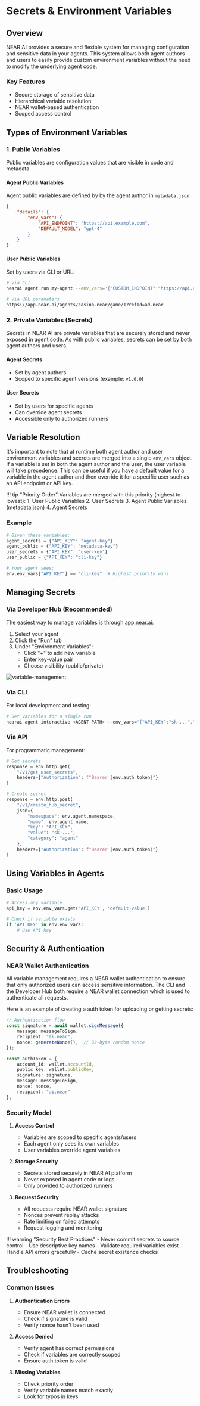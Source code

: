 # Secrets & Environment Variables

## Overview
NEAR AI provides a secure and flexible system for managing configuration and sensitive data in your agents. This system allows both agent authors and users to easily provide custom environment variables without the need to modify the underlying agent code. 

### Key Features
- Secure storage of sensitive data
- Hierarchical variable resolution
- NEAR wallet-based authentication
- Scoped access control

## Types of Environment Variables

### 1. Public Variables

Public variables are configuration values that are visible in code and metadata. 

#### Agent Public Variables
Agent public variables are defined by by the agent author in `metadata.json`:

```json
{
    "details": {
        "env_vars": {
            "API_ENDPOINT": "https://api.example.com",
            "DEFAULT_MODEL": "gpt-4"
        }
    }
}
```

#### User Public Variables
Set by users via CLI or URL:
```bash
# Via CLI
nearai agent run my-agent --env_vars='{"CUSTOM_ENDPOINT":"https://api.custom.com"}'

# Via URL parameters
https://app.near.ai/agents/casino.near/game/1?refId=ad.near
```

### 2. Private Variables (Secrets)

Secrets in NEAR AI are private variables that are securely stored and never exposed in agent code. As with public variables, secrets can be set by both agent authors and users. 

#### Agent Secrets
- Set by agent authors
- Scoped to specific agent versions (example: `v1.0.0`)

#### User Secrets
- Set by users for specific agents
- Can override agent secrets
- Accessible only to authorized runners


## Variable Resolution

It's important to note that at runtime both agent author and user environment variables and secrets are merged into a single `env_vars` object. If a variable is set in both the agent author and the user, the user variable will take precedence. This can be useful if you have a default value for a variable in the agent author and then override it for a specific user such as an API endpoint or API key.

!!! tip "Priority Order"
    Variables are merged with this priority (highest to lowest):
    1. User Public Variables 
    2. User Secrets
    3. Agent Public Variables (metadata.json)
    4. Agent Secrets

### Example
```python
# Given these variables:
agent_secrets = {"API_KEY": "agent-key"}
agent_public = {"API_KEY": "metadata-key"}
user_secrets = {"API_KEY": "user-key"}
user_public = {"API_KEY": "cli-key"}

# Your agent sees:
env.env_vars["API_KEY"] == "cli-key"  # Highest priority wins
```

## Managing Secrets

### Via Developer Hub (Recommended)

The easiest way to manage variables is through [app.near.ai](https://app.near.ai):

1. Select your agent
2. Click the "Run" tab
3. Under "Environment Variables":
    - Click "+" to add new variable
    - Enter key-value pair
    - Choose visibility (public/private)

![variable-management](../../assets/agents/secrets-1.png)

### Via CLI
For local development and testing:
```bash
# Set variables for a single run
nearai agent interactive <AGENT-PATH> --env_vars='{"API_KEY":"sk-...","ENDPOINT":"https://api.custom.com"}'
```

### Via API
For programmatic management:
```python
# Get secrets
response = env.http.get(
    "/v1/get_user_secrets",
    headers={"Authorization": f"Bearer {env.auth_token}"}
)

# Create secret
response = env.http.post(
    "/v1/create_hub_secret",
    json={
        "namespace": env.agent.namespace,
        "name": env.agent.name,
        "key": "API_KEY",
        "value": "sk-...",
        "category": "agent"
    },
    headers={"Authorization": f"Bearer {env.auth_token}"}
)
```

## Using Variables in Agents

### Basic Usage
```python
# Access any variable
api_key = env.env_vars.get('API_KEY', 'default-value')

# Check if variable exists
if 'API_KEY' in env.env_vars:
    # Use API key
```

## Security & Authentication

### NEAR Wallet Authentication

All variable management requires a NEAR wallet authentication to ensure that only authorized users can access sensitive information. The CLI and the Developer Hub both require a NEAR wallet connection which is used to authenticate all requests.

Here is an example of creating a auth token for uploading or getting secrets:

```typescript
// Authentication flow
const signature = await wallet.signMessage({
    message: messageToSign,
    recipient: "ai.near",
    nonce: generateNonce(),  // 32-byte random nonce
});

const authToken = {
    account_id: wallet.accountId,
    public_key: wallet.publicKey,
    signature: signature,
    message: messageToSign,
    nonce: nonce,
    recipient: "ai.near"
};
```

### Security Model
1. **Access Control**
    - Variables are scoped to specific agents/users
    - Each agent only sees its own variables
    - User variables override agent variables

2. **Storage Security**
    - Secrets stored securely in NEAR AI platform
    - Never exposed in agent code or logs
    - Only provided to authorized runners

3. **Request Security**
    - All requests require NEAR wallet signature
    - Nonces prevent replay attacks
    - Rate limiting on failed attempts
    - Request logging and monitoring

!!! warning "Security Best Practices"
    - Never commit secrets to source control
    - Use descriptive key names
    - Validate required variables exist
    - Handle API errors gracefully
    - Cache secret existence checks

## Troubleshooting

### Common Issues
1. **Authentication Errors**
    - Ensure NEAR wallet is connected
    - Check if signature is valid
    - Verify nonce hasn't been used

2. **Access Denied**
    - Verify agent has correct permissions
    - Check if variables are correctly scoped
    - Ensure auth token is valid

3. **Missing Variables**
    - Check priority order
    - Verify variable names match exactly
    - Look for typos in keys
